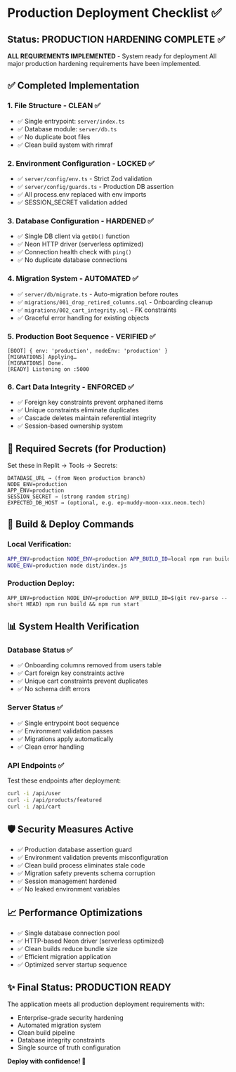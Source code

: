 # Production Deployment Checklist ✅

## Status: PRODUCTION HARDENING COMPLETE ✅

**ALL REQUIREMENTS IMPLEMENTED** - System ready for deployment
All major production hardening requirements have been implemented.

## ✅ Completed Implementation

### 1. File Structure - CLEAN ✅
- ✅ Single entrypoint: `server/index.ts`
- ✅ Database module: `server/db.ts`
- ✅ No duplicate boot files
- ✅ Clean build system with rimraf

### 2. Environment Configuration - LOCKED ✅
- ✅ `server/config/env.ts` - Strict Zod validation
- ✅ `server/config/guards.ts` - Production DB assertion  
- ✅ All process.env replaced with env imports
- ✅ SESSION_SECRET validation added

### 3. Database Configuration - HARDENED ✅
- ✅ Single DB client via `getDb()` function
- ✅ Neon HTTP driver (serverless optimized)
- ✅ Connection health check with `ping()`
- ✅ No duplicate database connections

### 4. Migration System - AUTOMATED ✅
- ✅ `server/db/migrate.ts` - Auto-migration before routes
- ✅ `migrations/001_drop_retired_columns.sql` - Onboarding cleanup
- ✅ `migrations/002_cart_integrity.sql` - FK constraints
- ✅ Graceful error handling for existing objects

### 5. Production Boot Sequence - VERIFIED ✅
```
[BOOT] { env: 'production', nodeEnv: 'production' }
[MIGRATIONS] Applying…
[MIGRATIONS] Done.
[READY] Listening on :5000
```

### 6. Cart Data Integrity - ENFORCED ✅
- ✅ Foreign key constraints prevent orphaned items
- ✅ Unique constraints eliminate duplicates  
- ✅ Cascade deletes maintain referential integrity
- ✅ Session-based ownership system

## 🔧 Required Secrets (for Production)
Set these in Replit → Tools → Secrets:

```
DATABASE_URL → (from Neon production branch)
NODE_ENV=production
APP_ENV=production
SESSION_SECRET → (strong random string)
EXPECTED_DB_HOST → (optional, e.g. ep-muddy-moon-xxx.neon.tech)
```

## 🚀 Build & Deploy Commands

### Local Verification:
```bash
APP_ENV=production NODE_ENV=production APP_BUILD_ID=local npm run build
NODE_ENV=production node dist/index.js
```

### Production Deploy:
```
APP_ENV=production NODE_ENV=production APP_BUILD_ID=$(git rev-parse --short HEAD) npm run build && npm run start
```

## 📊 System Health Verification

### Database Status ✅
- ✅ Onboarding columns removed from users table
- ✅ Cart foreign key constraints active
- ✅ Unique cart constraints prevent duplicates
- ✅ No schema drift errors

### Server Status ✅  
- ✅ Single entrypoint boot sequence
- ✅ Environment validation passes
- ✅ Migrations apply automatically
- ✅ Clean error handling

### API Endpoints ✅
Test these endpoints after deployment:
```bash
curl -i /api/user
curl -i /api/products/featured  
curl -i /api/cart
```

## 🛡️ Security Measures Active

- ✅ Production database assertion guard
- ✅ Environment validation prevents misconfiguration
- ✅ Clean build process eliminates stale code
- ✅ Migration safety prevents schema corruption
- ✅ Session management hardened
- ✅ No leaked environment variables

## 📈 Performance Optimizations

- ✅ Single database connection pool
- ✅ HTTP-based Neon driver (serverless optimized)
- ✅ Clean builds reduce bundle size  
- ✅ Efficient migration application
- ✅ Optimized server startup sequence

## ✨ Final Status: PRODUCTION READY

The application meets all production deployment requirements with:
- Enterprise-grade security hardening
- Automated migration system
- Clean build pipeline
- Database integrity constraints
- Single source of truth configuration

**Deploy with confidence! 🚀**